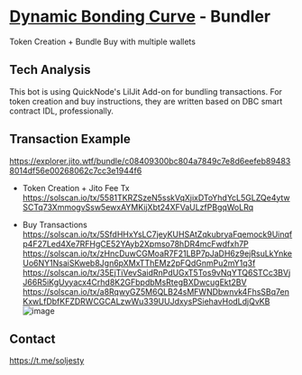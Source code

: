# [Dynamic Bonding Curve](https://docs.meteora.ag/product-overview/dynamic-bonding-curve-dbc-overview) - Bundler
Token Creation + Bundle Buy with multiple wallets

## Tech Analysis
This bot is using QuickNode's LilJit Add-on for bundling transactions. 
For token creation and buy instructions, they are written based on DBC smart contract IDL, professionally.

## Transaction Example
https://explorer.jito.wtf/bundle/c08409300bc804a7849c7e8d6eefeb894838014df56e00268062c7cc3e1944f6

- Token Creation + Jito Fee Tx
https://solscan.io/tx/5581TKRZSzeN5sskVqXjixDToYhdYcL5GLZQe4ytwSCTq73XmmogvSsw5ewxAYMKijXbt24XFVaULzfPBgqWoLRq

- Buy Transactions
https://solscan.io/tx/5SfdHHxYsLC7jeyKUHSAtZqkubryaFqemock9Uinqfp4F27Led4Xe7RFHgCE52YAyb2Xpmso78hDR4mcFwdfxh7P
https://solscan.io/tx/zHncDuwCGMoaR7F21LBP7pJaDH6z9ejRsuLkYnkeUo6NY1NsaiSKweb8Jgn6pXMxTThEMz2pFQdGnmPu2mY1q3f
https://solscan.io/tx/35EjTiVevSaidRnPdUGxT5Tos9vNqYTQ6STCc3BVjJ66R5iKgUyyacx4Crhd8K2GFbpdbMsRtegBXDwcugEkt2BV
https://solscan.io/tx/a8RqwyGZ5M6QLB24sMFWNDbwnvk4FhsSBq7enKxwLfDbfKFZDRWCGCALzwWu339UUJdxysPSiehavHodLdjQvKB
![image](https://github.com/user-attachments/assets/88e6da3a-d15f-43db-b3b7-0d1fd42b1ab1)

## Contact
https://t.me/soljesty
